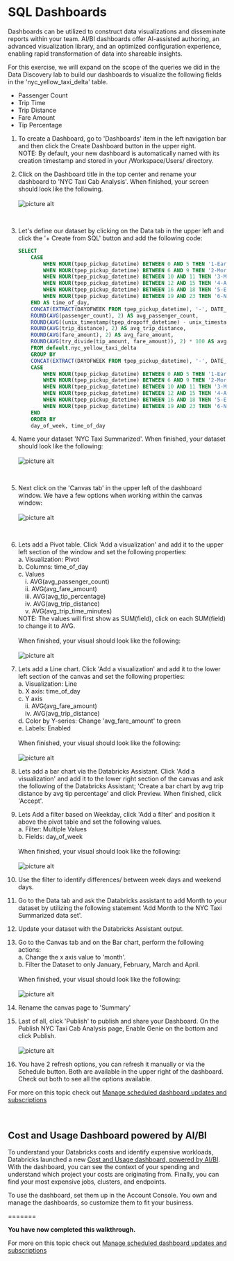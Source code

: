 # SQL Dashboards 

Dashboards can be utilized to construct data visualizations and disseminate reports within your team. AI/BI dashboards offer AI-assisted authoring, an advanced visualization library, and an optimized configuration experience, enabling rapid transformation of data into shareable insights.

For this exercise, we will expand on the scope of the queries we did in the Data Discovery lab to build our dashboards to visualize the following fields in the 'nyc_yellow_taxi_delta' table.
* Passenger Count
* Trip Time
* Trip Distance
* Fare Amount
* Tip Percentage

1. To create a Dashboard, go to 'Dashboards' item in the left navigation bar and then click the Create Dashboard button in the upper right.<BR>
NOTE: By default, your new dashboard is automatically named with its creation timestamp and stored in your /Workspace/Users/<username> directory.

2. Click on the Dashboard title in the top center and rename your dashboard to 'NYC Taxi Cab Analysis'.  When finished, your screen should look like the following.
<BR>&nbsp;<BR>
![picture alt](/imagery/dwh_14_01_dashboard_name.png)
<br>

3. Let's define our dataset by clicking on the Data tab in the upper left and click the '+ Create from SQL' button and add the following code:
    ```sql
    SELECT 
        CASE 
            WHEN HOUR(tpep_pickup_datetime) BETWEEN 0 AND 5 THEN '1-Early Morning'
            WHEN HOUR(tpep_pickup_datetime) BETWEEN 6 AND 9 THEN '2-Morning Rush Hour'
            WHEN HOUR(tpep_pickup_datetime) BETWEEN 10 AND 11 THEN '3-Morning'
            WHEN HOUR(tpep_pickup_datetime) BETWEEN 12 AND 15 THEN '4-Afternoon'
            WHEN HOUR(tpep_pickup_datetime) BETWEEN 16 AND 18 THEN '5-Evening Rush Hour'
            WHEN HOUR(tpep_pickup_datetime) BETWEEN 19 AND 23 THEN '6-Night'
        END AS time_of_day,
        CONCAT(EXTRACT(DAYOFWEEK FROM tpep_pickup_datetime), '-', DATE_FORMAT(tpep_pickup_datetime, 'E'))  AS day_of_week,
        ROUND(AVG(passenger_count), 2) AS avg_passenger_count,
        ROUND(AVG((unix_timestamp(tpep_dropoff_datetime) - unix_timestamp(tpep_pickup_datetime)) / 60), 1) AS avg_trip_time_minutes,
        ROUND(AVG(trip_distance), 2) AS avg_trip_distance,
        ROUND(AVG(fare_amount), 2) AS avg_fare_amount,
        ROUND(AVG(try_divide(tip_amount, fare_amount)), 2) * 100 AS avg_tip_percentage
        FROM default.nyc_yellow_taxi_delta
        GROUP BY 
        CONCAT(EXTRACT(DAYOFWEEK FROM tpep_pickup_datetime), '-', DATE_FORMAT(tpep_pickup_datetime, 'E')),
        CASE 
            WHEN HOUR(tpep_pickup_datetime) BETWEEN 0 AND 5 THEN '1-Early Morning'
            WHEN HOUR(tpep_pickup_datetime) BETWEEN 6 AND 9 THEN '2-Morning Rush Hour'
            WHEN HOUR(tpep_pickup_datetime) BETWEEN 10 AND 11 THEN '3-Morning'
            WHEN HOUR(tpep_pickup_datetime) BETWEEN 12 AND 15 THEN '4-Afternoon'
            WHEN HOUR(tpep_pickup_datetime) BETWEEN 16 AND 18 THEN '5-Evening Rush Hour'
            WHEN HOUR(tpep_pickup_datetime) BETWEEN 19 AND 23 THEN '6-Night'
        END
        ORDER BY 
        day_of_week, time_of_day
    ```

4. Name your dataset 'NYC Taxi Summarized'.  When finished, your dataset should look like the following:
<BR>&nbsp;<BR>
![picture alt](/imagery/dwh_14_02_dataset.png)
<br>

5. Next click on the 'Canvas tab' in the upper left of the dashboard window.  We have a few options when working within the canvas window:
<BR>&nbsp;<BR>
![picture alt](/imagery/dwh_14_03_canvas.png)
<br>

6. Lets add a Pivot table.  Click 'Add a visualization' and add it to the upper left section of the window and set the following properties:<BR>
    a. Visualization: Pivot<BR>
    b. Columns: time_of_day<BR>
    c. Values<BR>
    &nbsp;&nbsp;&nbsp;&nbsp;i. AVG(avg_passenger_count)<BR>
    &nbsp;&nbsp;&nbsp;&nbsp;ii. AVG(avg_fare_amount)<BR>
    &nbsp;&nbsp;&nbsp;&nbsp;iii. AVG(avg_tip_percentage)<BR>
    &nbsp;&nbsp;&nbsp;&nbsp;iv. AVG(avg_trip_distance)<BR>
    &nbsp;&nbsp;&nbsp;&nbsp;v. AVG(avg_trip_time_minutes)<BR>
    NOTE:  The values will first show as SUM(field), click on each SUM(field) to change it to AVG.
    <BR>&nbsp;<BR>
    When finished, your visual should look like the following: 
    <BR>&nbsp;<BR>
    ![picture alt](/imagery/dwh_14_04_pivot.png)
    <br>


7. Lets add a Line chart.  Click 'Add a visualization' and add it to the lower left section of the canvas and set the following properties:<BR>
    a. Visualization: Line<BR>
    b. X axis: time_of_day<BR>
    c. Y axis<BR>
    &nbsp;&nbsp;&nbsp;&nbsp;ii. AVG(avg_fare_amount)<BR>
    &nbsp;&nbsp;&nbsp;&nbsp;iv. AVG(avg_trip_distance)<BR>
    d. Color by Y-series: Change 'avg_fare_amount' to green<BR>
    e. Labels: Enabled
    <BR>&nbsp;<BR>
    When finished, your visual should look like the following: 
    <BR>&nbsp;<BR>
    ![picture alt](/imagery/dwh_14_05_line.png)
    <br>

8. Lets add a bar chart via the Databricks Assistant.  Click 'Add a visualization' and add it to the lower right section of the canvas and ask the following of the Databricks Assistant; 'Create a bar chart by avg trip distance by avg tip percentage' and click Preview.  When finished, click 'Accept'.

9. Lets Add a filter based on Weekday, click 'Add a filter' and position it above the pivot table and set the following values.<BR>
    a. Filter: Multiple Values<BR>
    b. Fields: day_of_week
    <BR>&nbsp;<BR>
    When finished, your visual should look like the following: 
    <BR>&nbsp;<BR>
    ![picture alt](/imagery/dwh_14_06_filter.png)
    <br>

10. Use the filter to identify differences/ between week days and weekend days.

11. Go to the Data tab and ask the Databricks assistant to add Month to your dataset by utilizing the following statement 'Add Month to the NYC Taxi Summarized data set'.  

12. Update your dataset with the Databricks Assistant output. 

13. Go to the Canvas tab and on the Bar chart, perform the following actions:<BR>
    a. Change the x axis value to 'month'.<BR>
    b. Filter the Dataset to only January, February, March and April.
    <BR>&nbsp;<BR>
    When finished, your visual should look like the following: 
    <BR>&nbsp;<BR>
    ![picture alt](/imagery/dwh_14_07_barchart.png)
    <br>

14. Rename the canvas page to 'Summary'

15. Last of all, click 'Publish' to publish and share your Dashboard.  On the Publish NYC Taxi Cab Analysis page, Enable Genie on the bottom and click Publish.<BR>&nbsp;<BR>
    ![picture alt](/imagery/dwh_14_08_publish.png)
    <br>

16.  You have 2 refresh options, you can refresh it manually or via the Schedule button.  Both are available in the upper right of the dashboard.  Check out both to see all the options available.<BR>

      
For more on this topic check out [Manage scheduled dashboard updates and subscriptions](https://learn.microsoft.com/en-us/azure/databricks/dashboards/schedule-subscribe)

<br>

## Cost and Usage Dashboard powered by AI/BI
To understand your Databricks costs and identify expensive workloads, Databricks launched a new [Cost and Usage dashboard, powered by AI/BI](https://docs.databricks.com/en/admin/account-settings/usage.html). With the dashboard, you can see the context of your spending and understand which project your costs are originating from. Finally, you can find your most expensive jobs, clusters, and endpoints.  

To use the dashboard, set them up in the Account Console. You own and manage the dashboards, so customize them to fit your business. 


=======

<B>You have now completed this walkthrough.</b>  

For more on this topic check out [Manage scheduled dashboard updates and subscriptions](https://learn.microsoft.com/en-us/azure/databricks/dashboards/schedule-subscribe)

